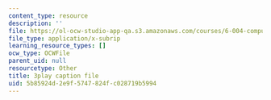 ```yaml
---
content_type: resource
description: ''
file: https://ol-ocw-studio-app-qa.s3.amazonaws.com/courses/6-004-computation-structures-spring-2017/5b85924d2e9f5747824fc028719b5994_v-5w8ZDIa4w.vtt
file_type: application/x-subrip
learning_resource_types: []
ocw_type: OCWFile
parent_uid: null
resourcetype: Other
title: 3play caption file
uid: 5b85924d-2e9f-5747-824f-c028719b5994
---
```

